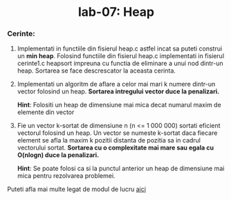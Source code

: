 <h1 align="center">
 lab-07: Heap  
</h1>

<h3> Cerinte: </h3>



1. Implementati in functiile din fisierul heap.c astfel incat sa puteti construi un <b>min heap</b>. Folosind functiile din fisierul heap.c implementati in fisierul cerinte1.c heapsort impreuna cu functia de eliminare a unui nod dintr-un heap. Sortarea se face descrescator la aceasta cerinta.
3. Implementati un algoritm de aflare a celor mai mari k numere dintr-un vector folosind un heap. <b>Sortarea intregului vector duce la penalizari.</b>

	<b>Hint</b>: Folositi un heap de dimensiune mai mica decat numarul maxim de elemente din vector
3. Fie un vector k-sortat de dimensiune n (n <= 1 000 000) sortati eficient vectorul folosind un heap. Un vector se numeste k-sortat daca fiecare element se afla la maxim k pozitii distanta de pozitia sa in cadrul vectorului sortat. <b>Sortarea cu o complexitate mai mare sau egala cu O(nlogn) duce la penalizari.</b>

	<b>Hint</b>: Se poate folosi ca si la punctul anterior un heap de dimensiune mai mica pentru rezolvarea problemei.

Puteti afla mai multe legat de modul de lucru [aici](https://github.com/sda-ab/student-setup#indicatii-rezolvare-laborator)
